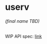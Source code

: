 # userv
###### (final name TBD)

WIP API spec: [link](https://gist.github.com/bnrubin/669baa7c1f2ecece3e861553b0aa6748)
